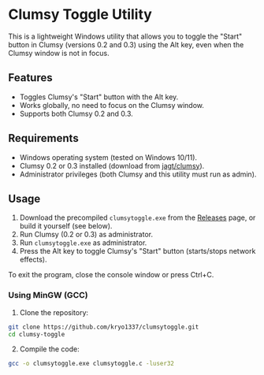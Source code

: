 # Clumsy Toggle Utility

This is a lightweight Windows utility that allows you to toggle the "Start" button in Clumsy (versions 0.2 and 0.3) using the Alt key, even when the Clumsy window is not in focus.

## Features
- Toggles Clumsy's "Start" button with the Alt key.
- Works globally, no need to focus on the Clumsy window.
- Supports both Clumsy 0.2 and 0.3.

## Requirements
- Windows operating system (tested on Windows 10/11).
- Clumsy 0.2 or 0.3 installed (download from [jagt/clumsy](https://github.com/jagt/clumsy)).
- Administrator privileges (both Clumsy and this utility must run as admin).

## Usage
1. Download the precompiled `clumsytoggle.exe` from the [Releases](https://github.com/kryo1337/clumsytoggle/releases) page, or build it yourself (see below).
2. Run Clumsy (0.2 or 0.3) as administrator.
3. Run `clumsytoggle.exe` as administrator.
4. Press the Alt key to toggle Clumsy's "Start" button (starts/stops network effects).

To exit the program, close the console window or press Ctrl+C.

### Using MinGW (GCC)
1. Clone the repository:
```bash
git clone https://github.com/kryo1337/clumsytoggle.git
cd clumsy-toggle
```
2. Compile the code:
```bash
gcc -o clumsytoggle.exe clumsytoggle.c -luser32
```
